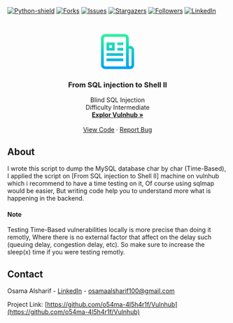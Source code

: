 [![Python-shield][Python-shield]][Python-shield]
[![Forks][forks-shield]][forks-url]
[![Issues][issues-shield]][issues-url]
[![Stargazers][stars-shield]][stars-url]
[![Followers][Followers-shield]][Followers-url]
[![LinkedIn][linkedin-shield]][linkedin-url]


<!-- PROJECT LOGO -->
<br />
<p align="center">
  <a href="https://github.com/othneildrew/Best-README-Template">
    <img src="images/logo.png" alt="Logo" width="80" height="80">
  </a>

  <h3 align="center">From SQL injection to Shell II</h3>

  <p align="center">
    Blind SQL Injection <br />
    Difficulty Intermediate
    <br />
    <a href="https://www.vulnhub.com/entry/pentester-lab-from-sql-injection-to-shell-ii,69/"><strong>Explor Vulnhub »</strong></a>
    <br />
    <br />
    <a href="https://github.com/o54ma-4l5h4r1f/Vulnhub/blob/master/BlindSQLI.py">View Code</a>
    ·
    <a href="https://github.com/o54ma-4l5h4r1f/Vulnhub/issues">Report Bug</a>
  </p>
</p>


<!-- ABOUT THE PROJECT -->
## About
I wrote this script to dump the MySQL database char by char (Time-Based), I applied the script on [From SQL injection to Shell II] machine on vulnhub which i recommend to have a time testing on it, Of course using sqlmap would be easier, But writing code help you to understand more what is happening in the backend. 
#### Note
Testing Time-Based vulnerabilities locally is more precise than doing it remotly, Where there is no external factor that affect on the delay such (queuing delay, congestion delay, etc).
So make sure to increase the sleep(x) time if you were testing remotly.


<!-- CONTACT -->
## Contact

Osama Alsharif - [LinkedIn](https://www.linkedin.com/in/osama-alsharif-21153716a) - osamaalsharif100@gmail.com

Project Link: [https://github.com/o54ma-4l5h4r1f/Vulnhub](https://github.com/o54ma-4l5h4r1f/Vulnhub)



<!-- MARKDOWN LINKS & IMAGES -->
<!-- https://www.markdownguide.org/basic-syntax/#reference-style-links -->
[Python-shield]: https://img.shields.io/pypi/pyversions/strings?style=for-the-badge
[last-commit-shield]: https://img.shields.io/github/last-commit/o54ma-4l5h4r1f/Vulnhub?style=for-the-badge
[forks-shield]: https://img.shields.io/github/forks/o54ma-4l5h4r1f/Vulnhub.svg?style=for-the-badge
[forks-url]: https://github.com/o54ma-4l5h4r1f/Vulnhub/network/members
[stars-shield]: https://img.shields.io/github/stars/o54ma-4l5h4r1f/Vulnhub.svg?style=for-the-badge
[stars-url]: https://github.com/o54ma-4l5h4r1f/Vulnhub/stargazers
[issues-shield]: https://img.shields.io/github/issues/o54ma-4l5h4r1f/Vulnhub.svg?style=for-the-badge
[issues-url]: https://github.com/o54ma-4l5h4r1f/Vulnhub/issues
[Followers-shield]: https://img.shields.io/github/followers/o54ma-4l5h4r1f?style=for-the-badge
[Followers-url]:https://github.com/o54ma-4l5h4r1f?tab=followers
[linkedin-shield]: https://img.shields.io/badge/-LinkedIn-black.svg?style=for-the-badge&logo=linkedin&colorB=555
[linkedin-url]: https://www.linkedin.com/in/osama-alsharif-21153716a
[product-screenshot]: images/screenshot.png
